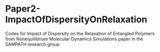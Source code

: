 # Paper2-ImpactOfDispersityOnRelaxation
Codes for Impact of Dispersity on the Relaxation of Entangled Polymers from Nonequilibrium Molecular Dynamics Simulations paper in the SAMPATH research group
